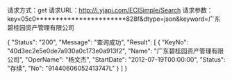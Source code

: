 请求方式：get
请求URL：http://i.yjapi.com/ECISimple/Search
请求参数：key=05c0***********************828f&dtype=json&keyword=广东碧桂园资产管理有限公司

{
  "Status": "200",
  "Message": "查询成功",
  "Result": [
    {
      "KeyNo": "40d3ec2e5e0de7a930a0c173e0a913f2",
      "Name": "广东碧桂园资产管理有限公司",
      "OperName": "杨文杰",
      "StartDate": "2012-07-19T00:00:00",
      "Status": "存续",
      "No": "91440606052413747L"
    }
  ]
}